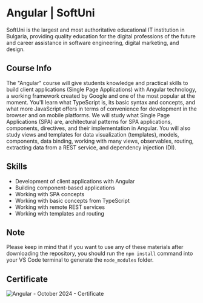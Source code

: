 # Angular | SoftUni

SoftUni is the largest and most authoritative educational IT institution in Bulgaria, providing quality education for the digital professions of the future and career assistance in software engineering, digital marketing, and design.

## Course Info

The "Angular" course will give students knowledge and practical skills to build client applications (Single Page Applications) with Angular technology, a working framework created by Google and one of the most popular at the moment. You'll learn what TypeScript is, its basic syntax and concepts, and what more JavaScript offers in terms of convenience for development in the browser and on mobile platforms. We will study what Single Page Applications (SPA) are, architectural patterns for SPA applications, components, directives, and their implementation in Angular. You will also study views and templates for data visualization (templates), models, components, data binding, working with many views, observables, routing, extracting data from a REST service, and dependency injection (DI).

## Skills

- Development of client applications with Angular
- Building component-based applications
- Working with SPA concepts
- Working with basic concepts from TypeScript
- Working with remote REST services
- Working with templates and routing

## Note

Please keep in mind that if you want to use any of these materials after downloading the repository, you should run the `npm install` command into your VS Code terminal to generate the `node_modules` folder.

## Certificate

![Angular - October 2024 - Certificate](https://github.com/user-attachments/assets/357f7fd8-cfe3-4a5d-b08b-398e587d137c)